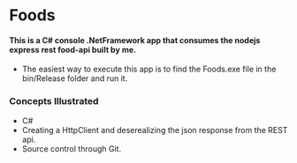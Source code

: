 # Foods

#### This is a C# console .NetFramework app that consumes the nodejs express rest food-api built by me.

* The easiest way to execute this app is to find the Foods.exe file in the bin/Release folder and run it.

### Concepts Illustrated
* C# 
* Creating a HttpClient and deserealizing the json response from the REST api.
* Source control through Git. 

